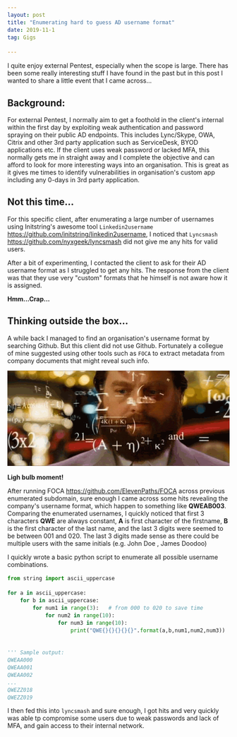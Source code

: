 ```yaml
---
layout: post
title: "Enumerating hard to guess AD username format"
date: 2019-11-1
tag: Gigs

---
```


I quite enjoy external Pentest, especially when the scope is large. There has been some really interesting stuff I have found in the past but in this post I wanted to share a little event that I came across...


## Background:
For external Pentest, I normally aim to get a foothold in the client's internal within the first day by exploiting weak authentication and password spraying on their public AD endpoints. This includes Lync/Skype, OWA, Citrix and other 3rd party application such as ServiceDesk, BYOD applications etc. If the client uses weak password or lacked MFA, this normally gets me in straight away and I complete the objective and can afford to look for more interesting ways into an organisation. This is great as it gives me times to identify vulnerabilities in organisation's custom app including any 0-days in 3rd party application.


## Not this time...
For this specific client, after enumerating a large number of usernames using Initstring's awesome tool `Linkedin2username` https://github.com/initstring/linkedin2username, I noticed that `Lyncsmash` https://github.com/nyxgeek/lyncsmash did not give me any hits for valid users.

After a bit of experimenting, I contacted the client to ask for their AD username format as I struggled to get any hits. The response from the client was that they use very "custom" formats that he himself is not aware how it is assigned. 

**Hmm...Crap...**


## Thinking outside the box...
A while back I managed to find an organisation's username format by searching Github. But this client did not use Github. Fortunately a collegue of mine suggested using other tools such as `FOCA` to extract metadata from company documents that might reveal such info. 

![Light bulb moment](/assets/img/blog/lighbulb.gif)

**Ligh bulb moment!**

After running FOCA https://github.com/ElevenPaths/FOCA across previous enumerated subdomain, sure enough I came across some hits revealing the company's username format, which happen to something like **QWEAB003**. Comparing the enumerated usernames, I quickly noticed that first 3 characters **QWE** are always constant, **A** is first character of the firstname, **B** is the first character of the last name, and the last 3 digits were seemed to be between 001 and 020. The last 3 digits made sense as there could be multiple users with the same initials (e.g. John Doe , James Doodoo)

I quickly wrote a basic python script to enumerate all possible username combinations.

```python
from string import ascii_uppercase

for a in ascii_uppercase:
    for b in ascii_uppercase:
        for num1 in range(3):   # from 000 to 020 to save time
            for num2 in range(10):
            	for num3 in range(10):
                	print("QWE{}{}{}{}{}".format(a,b,num1,num2,num3))


''' Sample output:
QWEAA000 
QWEAA001 
QWEAA002
...
QWEZZ018
QWEZZ019
```

I then fed this into `lyncsmash` and sure enough, I got hits and very quickly was able tp compromise some users due to weak passwords and lack of MFA, and gain access to their internal network.